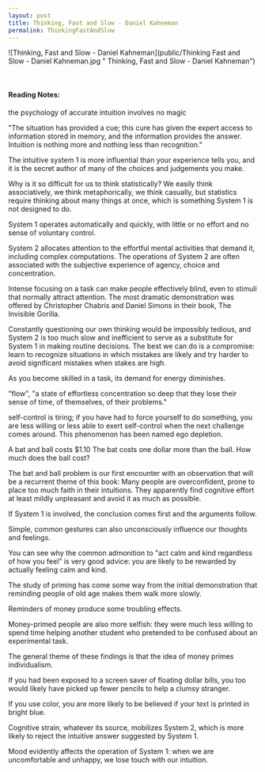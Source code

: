```yaml
---
layout: post
title: Thinking, Fast and Slow - Daniel Kahneman
permalink: ThinkingFastAndSlow
---
```


![Thinking, Fast and Slow - Daniel Kahneman](public/Thinking Fast and Slow - Daniel Kahneman.jpg " Thinking, Fast and Slow - Daniel Kahneman")

<!-- **Rating 9/10**  -->

<br>

#### Reading Notes:

the psychology of accurate intuition involves no magic

"The situation has provided a cue; this cure has given the expert access to information stored in memory, and the information provides the answer. Intuition is nothing more and nothing less than recognition."

The intuitive system 1 is more influential than your experience tells you, and it is the secret author of many of the choices and judgements you make.

Why is it so difficult for us to think statistically? We easily think associatively, we think metaphorically, we think casually, but statistics require thinking about many things at once, which is something System 1 is not designed to do.

System 1 operates automatically and quickly, with little or no effort and no sense of voluntary control.

System 2 allocates attention to the effortful mental activities that demand it, including complex computations. The operations of System 2 are often associated with the subjective experience of agency, choice and concentration.

Intense focusing on a task can make people effectively blind, even to stimuli that normally attract attention. The most dramatic demonstration was offered by Christopher Chabris and Daniel Simons in their book, The Invisible Gorilla.

Constantly questioning our own thinking would be impossibly tedious, and System 2 is too much slow and inefficient to serve as a substitute for System 1 in making routine decisions. The best we can do is a compromise: learn to recognize situations in which mistakes are likely and try harder to avoid significant mistakes when stakes are high.

As you become skilled in a task, its demand for energy diminishes.

"flow", "a state of effortless concentration so deep that they lose their sense of time, of themselves, of their problems."

self-control is tiring; if you have had to force yourself to do something, you are less willing or less able to exert self-control when the next challenge comes around. This phenomenon has been named ego depletion.

A bat and ball costs $1.10
The bat costs one dollar more than the ball.
How much does the ball cost?

The bat and ball problem is our first encounter with an observation that will be a recurrent theme of this book: Many people are overconfident, prone to place too much faith in their intuitions. They apparently find cognitive effort at least mildly unpleasant and avoid it as much as possible. 

If System 1 is involved, the conclusion comes first and the arguments follow.

Simple, common gestures can also unconsciously influence our thoughts and feelings.

You can see why the common admonition to "act calm and kind regardless of how you feel" is very good advice: you are likely to be rewarded by actually feeling calm and kind.

The study of priming has come some way from the initial demonstration that reminding people of old age makes them walk more slowly.

Reminders of money produce some troubling effects.

Money-primed people are also more selfish: they were much less willing to spend time helping another student who pretended to be confused about an experimental task.

The general theme of these findings is that the idea of money primes individualism.

If you had been exposed to a screen saver of floating dollar bills, you too would likely have picked up fewer pencils to help a clumsy stranger.

If you use color, you are more likely to be believed if your text is printed in bright blue.

Cognitive strain, whatever its source, mobilizes System 2, which is more likely to reject the intuitive answer suggested by System 1.

Mood evidently affects the operation of System 1: when we are uncomfortable and unhappy, we lose touch with our intuition.

